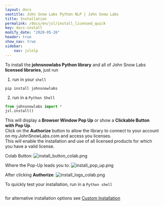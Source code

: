 ```yaml
---
layout: docs
seotitle: John Snow Labs Python NLP | John Snow Labs
title: Installation
permalink: /docs/en/jsl/install_licensed_quick
key: docs-install
modify_date: "2020-05-26"
header: true
show_nav: true
sidebar:
    nav: jslnlp
---
```


<div class="main-docs" markdown="1"><div class="h3-box" markdown="1">

To install the **johnsnowlabs Python library** and all of John Snow Labs **licensed libraries**, just run

1. run in your `shell`
```shell 
pip install johnsnowlabs
```
2. run in a `Python Shell`
```python
from johnsnowlabs import *
jsl.install()
```
This will display a **Browser Window Pop Up**  or show a **Clickable Button with Pop Up**.        
Click on the **Authorize** button to allow the library to connect to your account on my.JohnSnowLabs.com and access you licenses.          
This will enable the installation and use of all licensed products for which you have a valid license.

Colab Button:
![install_button_colab.png](/assets/images/jsl_lib/install/install_button_colab.png)

Where the Pop-Up leads you to:
![install_pop_up.png](/assets/images/jsl_lib/install/install_pop_up.png)

After clicking **Authorize**:
![install_logs_colab.png](/assets/images/jsl_lib/install/install_logs_colab.png)

To quickly test your installation, run in a `Python shell`
```python

```


for alternative installation options see [Custom Installation](/docs/en/jsl/install_advanced)